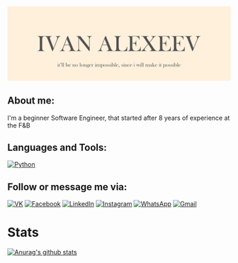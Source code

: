 [![Header](https://github.com/alexeevivan/alexeevivan/blob/main/assets/%D0%91%D0%B5%D0%B7%20%D0%B8%D0%BC%D0%B5%D0%BD%D0%B8-1.png)]()

## About me:

I'm a beginner Software Engineer, that started after 8 years of experience at the F&B 

## Languages and Tools:

[![Python](https://img.shields.io/badge/-Python-white?style=for-the-badge&logo=python&logoColor=green)](https://www.python.org/dev/peps/pep-0020/#id2)

## Follow or message me via:
[![VK](https://img.shields.io/badge/-Vkontakte-white?style=for-the-badge&logo=vk&logoColor=brown)](https://vk.com/freedomai)
[![Facebook](https://img.shields.io/badge/-Facebook-white?style=for-the-badge&logo=facebook&logoColor=brown)](https://www.facebook.com/levelup4ever)
[![LinkedIn](https://img.shields.io/badge/-LinkedIn-white?style=for-the-badge&logo=linkedin&logoColor=brown)](https://www.linkedin.com/in/%D0%B8%D0%B2%D0%B0%D0%BD-%D0%B0%D0%BB%D0%B5%D0%BA%D1%81%D0%B5%D0%B5%D0%B2-3394791a1/)
[![Instagram](https://img.shields.io/badge/-Instagram-white?style=for-the-badge&logo=instagram&logoColor=brown)](https://www.instagram.com/ivan_alexeev7/)
[![WhatsApp](https://img.shields.io/badge/-WhatsApp-white?style=for-the-badge&logo=whatsapp&logoColor=brown)](https://www.instagram.com/ivan_alexeev7/)
[![Gmail](https://img.shields.io/badge/-Gmail-white?style=for-the-badge&logo=gmail&logoColor=brown)](https://alexeevivan92@gmail.com)

# Stats
[![Anurag's github stats](https://github-readme-stats.vercel.app/api?username=alexeevivan&show_icons=True&theme=graywhite)](https://github.com/anuraghazra/github-readme-stats)